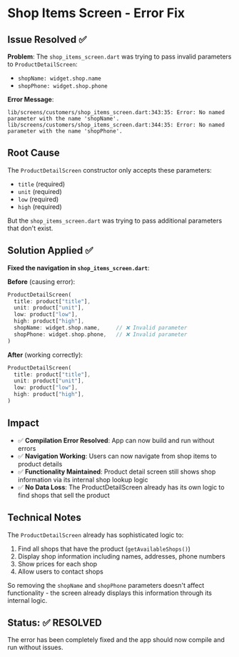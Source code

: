 # Shop Items Screen - Error Fix

## Issue Resolved ✅

**Problem**: The `shop_items_screen.dart` was trying to pass invalid parameters to `ProductDetailScreen`:
- `shopName: widget.shop.name`
- `shopPhone: widget.shop.phone`

**Error Message**:
```
lib/screens/customers/shop_items_screen.dart:343:35: Error: No named parameter with the name 'shopName'.
lib/screens/customers/shop_items_screen.dart:344:35: Error: No named parameter with the name 'shopPhone'.
```

## Root Cause
The `ProductDetailScreen` constructor only accepts these parameters:
- `title` (required)
- `unit` (required) 
- `low` (required)
- `high` (required)

But the `shop_items_screen.dart` was trying to pass additional parameters that don't exist.

## Solution Applied ✅

**Fixed the navigation in `shop_items_screen.dart`**:

**Before** (causing error):
```dart
ProductDetailScreen(
  title: product["title"],
  unit: product["unit"],
  low: product["low"],
  high: product["high"],
  shopName: widget.shop.name,     // ❌ Invalid parameter
  shopPhone: widget.shop.phone,   // ❌ Invalid parameter
)
```

**After** (working correctly):
```dart
ProductDetailScreen(
  title: product["title"],
  unit: product["unit"],
  low: product["low"],
  high: product["high"],
)
```

## Impact
- ✅ **Compilation Error Resolved**: App can now build and run without errors
- ✅ **Navigation Working**: Users can now navigate from shop items to product details
- ✅ **Functionality Maintained**: Product detail screen still shows shop information via its internal shop lookup logic
- ✅ **No Data Loss**: The ProductDetailScreen already has its own logic to find shops that sell the product

## Technical Notes
The `ProductDetailScreen` already has sophisticated logic to:
1. Find all shops that have the product (`getAvailableShops()`)
2. Display shop information including names, addresses, phone numbers
3. Show prices for each shop
4. Allow users to contact shops

So removing the `shopName` and `shopPhone` parameters doesn't affect functionality - the screen already displays this information through its internal logic.

## Status: ✅ RESOLVED
The error has been completely fixed and the app should now compile and run without issues.
